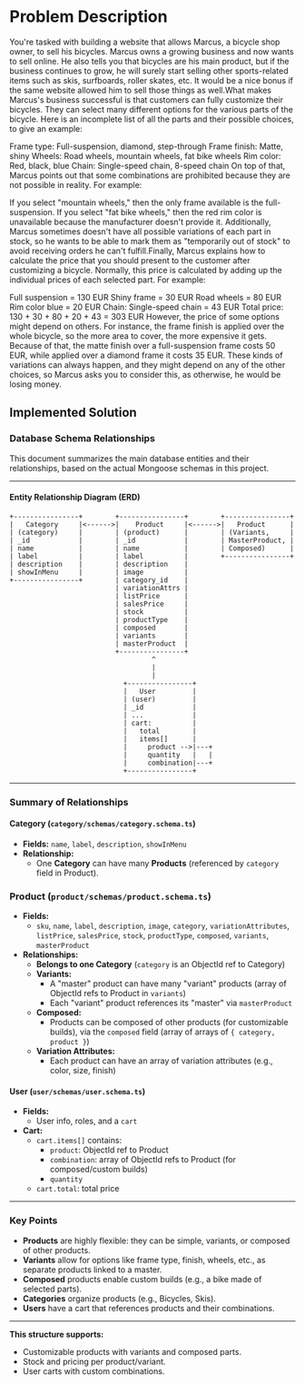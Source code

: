# Problem Description

You're tasked with building a website that allows Marcus, a bicycle shop owner, to sell his bicycles. Marcus owns a growing business and now wants to sell online. He also tells you that bicycles are his main product, but if the business continues to grow, he will surely start selling other sports-related items such as skis, surfboards, roller skates, etc. It would be a nice bonus if the same website allowed him to sell those things as well.What makes Marcus's business successful is that customers can fully customize their bicycles. They can select many different options for the various parts of the bicycle.
Here is an incomplete list of all the parts and their possible choices, to give an example:

Frame type: Full-suspension, diamond, step-through
Frame finish: Matte, shiny
Wheels: Road wheels, mountain wheels, fat bike wheels
Rim color: Red, black, blue
Chain: Single-speed chain, 8-speed chain
On top of that, Marcus points out that some combinations are prohibited because they are not possible in reality. For example:

If you select "mountain wheels," then the only frame available is the full-suspension.
If you select "fat bike wheels," then the red rim color is unavailable because the manufacturer doesn't provide it.
Additionally, Marcus sometimes doesn't have all possible variations of each part in stock, so he wants to be able to mark them as "temporarily out of stock" to avoid receiving orders he can't fulfill.Finally, Marcus explains how to calculate the price that you should present to the customer after customizing a bicycle. Normally, this price is calculated by adding up the individual prices of each selected part. For example:

Full suspension = 130 EUR
Shiny frame = 30 EUR
Road wheels = 80 EUR
Rim color blue = 20 EUR
Chain: Single-speed chain = 43 EUR
Total price: 130 + 30 + 80 + 20 + 43 = 303 EUR
However, the price of some options might depend on others. For instance, the frame finish is applied over the whole bicycle, so the more area to cover, the more expensive it gets. Because of that, the matte finish over a full-suspension frame costs 50 EUR, while applied over a diamond frame it costs 35 EUR. These kinds of variations can always happen, and they might depend on any of the other choices, so Marcus asks you to consider this, as otherwise, he would be losing money.

## Implemented Solution

### Database Schema Relationships

This document summarizes the main database entities and their relationships, based on the actual Mongoose schemas in this project.

---

#### Entity Relationship Diagram (ERD)

```plaintext
+----------------+        +----------------+        +----------------+
|   Category     |<------>|    Product     |<------>|   Product      |
| (category)     |        | (product)      |        | (Variants,     |
| _id            |        | _id            |        | MasterProduct, |
| name           |        | name           |        | Composed)      |
| label          |        | label          |        +----------------+
| description    |        | description    |
| showInMenu     |        | image          |
+----------------+        | category_id    |
                          | variationAttrs |
                          | listPrice      |
                          | salesPrice     |
                          | stock          |
                          | productType    |
                          | composed       |
                          | variants       |
                          | masterProduct  |
                          +----------------+
                                   ^
                                   |
                                   |
                            +----------------+
                            |   User         |
                            | (user)         |
                            | _id            |
                            | ...            |
                            | cart:          |
                            |   total        |
                            |   items[]      |
                            |     product -->|---+
                            |     quantity   |   |
                            |     combination|---+
                            +----------------+
```

---

### Summary of Relationships

#### Category (`category/schemas/category.schema.ts`)
- **Fields:** `name`, `label`, `description`, `showInMenu`
- **Relationship:**  
  - One **Category** can have many **Products** (referenced by `category` field in Product).

### Product (`product/schemas/product.schema.ts`)
- **Fields:**  
  - `sku`, `name`, `label`, `description`, `image`, `category`, `variationAttributes`, `listPrice`, `salesPrice`, `stock`, `productType`, `composed`, `variants`, `masterProduct`
- **Relationships:**  
  - **Belongs to one Category** (`category` is an ObjectId ref to Category)
  - **Variants:**  
    - A "master" product can have many "variant" products (array of ObjectId refs to Product in `variants`)
    - Each "variant" product references its "master" via `masterProduct`
  - **Composed:**  
    - Products can be composed of other products (for customizable builds), via the `composed` field (array of arrays of `{ category, product }`)
  - **Variation Attributes:**  
    - Each product can have an array of variation attributes (e.g., color, size, finish)

#### User (`user/schemas/user.schema.ts`)
- **Fields:**  
  - User info, roles, and a `cart`
- **Cart:**  
  - `cart.items[]` contains:
    - `product`: ObjectId ref to Product
    - `combination`: array of ObjectId refs to Product (for composed/custom builds)
    - `quantity`
  - `cart.total`: total price

---

### Key Points

- **Products** are highly flexible: they can be simple, variants, or composed of other products.
- **Variants** allow for options like frame type, finish, wheels, etc., as separate products linked to a master.
- **Composed** products enable custom builds (e.g., a bike made of selected parts).
- **Categories** organize products (e.g., Bicycles, Skis).
- **Users** have a cart that references products and their combinations.

---

**This structure supports:**
- Customizable products with variants and composed parts.
- Stock and pricing per product/variant.
- User carts with custom combinations.